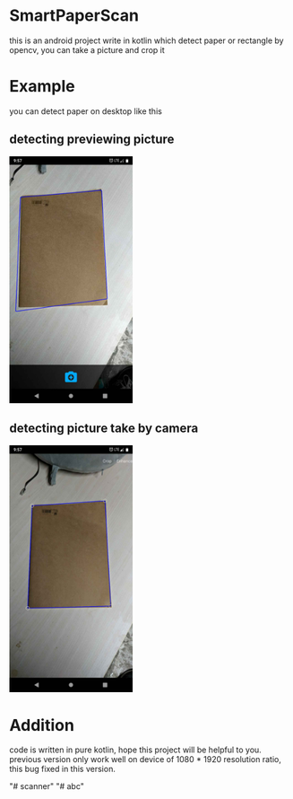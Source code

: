 # SmartPaperScan
this is an android project write in kotlin which detect paper or rectangle by opencv, you can take a picture and crop it
# Example
you can detect paper on desktop like this

## detecting previewing picture
<img src="https://github.com/KePeng1019/SmartPaperScan/raw/master/example/detect_preview_pic.jpeg" width="220">

## detecting picture take by camera
<img src="https://github.com/KePeng1019/SmartPaperScan/raw/master/example/detect_token_pic.jpeg" width="220">


# Addition
code is written in pure kotlin, hope this project will be helpful to you.
previous version only work well on device of 1080 * 1920 resolution ratio, this bug fixed in this version.

"# scanner" 
"# abc" 
